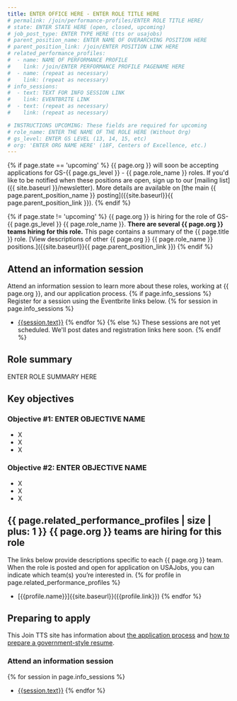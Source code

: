 ```yaml
---
title: ENTER OFFICE HERE - ENTER ROLE TITLE HERE 
# permalink: /join/performance-profiles/ENTER ROLE TITLE HERE/
# state: ENTER STATE HERE (open, closed, upcoming)
# job_post_type: ENTER TYPE HERE (tts or usajobs)
# parent_position_name: ENTER NAME OF OVERARCHING POSITION HERE
# parent_position_link: /join/ENTER POSITION LINK HERE
# related_performance_profiles:
#  - name: NAME OF PERFORMANCE PROFILE
#    link: /join/ENTER PERFORMANCE PROFILE PAGENAME HERE
#  - name: (repeat as necessary)
#    link: (repeat as necessary)
# info_sessions:
#  - text: TEXT FOR INFO SESSION LINK
#    link: EVENTBRITE LINK
#  - text: (repeat as necessary)
#    link: (repeat as necessary)

# INSTRUCTIONS UPCOMING: These fields are required for upcoming
# role_name: ENTER THE NAME OF THE ROLE HERE (Without Org)
# gs_level: ENTER GS LEVEL (13, 14, 15, etc)
# org: 'ENTER ORG NAME HERE' (18F, Centers of Excellence, etc.)
---
```

{% if page.state == 'upcoming' %}
{{ page.org }} will soon be accepting applications for GS-{{ page.gs_level }} - {{ page.role_name }} roles. If you'd like to be
  notified when these positions are open, sign up to our [mailing list]({{ site.baseurl }}/newsletter). More details are available on [the main {{ page.parent_position_name }} posting]({{site.baseurl}}{{ page.parent_position_link }}).
{% endif %}

{% if page.state != 'upcoming' %}
{{ page.org }} is hiring for the role of GS-{{ page.gs_level }} {{ page.role_name }}. **There are several {{ page.org }} teams hiring for this role.** This page contains a summary of the {{ page.title }} role. [View descriptions of other {{ page.org }} {{ page.role_name }} positions.]({{site.baseurl}}{{ page.parent_position_link }})
{% endif %}

## Attend an information session
Attend an information session to learn more about these roles, working at {{ page.org }}, and our application process. 
{% if page.info_sessions %}
Register for a session using the Eventbrite links below.
{% for session in page.info_sessions %}
- [{{session.text}}]({{session.link}})
{% endfor %}
{% else %}
These sessions are not yet scheduled. We'll post dates and registration links here soon.
{% endif %}

## Role summary

ENTER ROLE SUMMARY HERE

## Key objectives

### Objective #1: ENTER OBJECTIVE NAME
- X
- X
- X

### Objective #2: ENTER OBJECTIVE NAME
- X
- X
- X

## {{ page.related_performance_profiles | size | plus: 1 }} {{ page.org }} teams are hiring for this role

The links below provide descriptions specific to each {{ page.org }} team. When the role is posted and open for application on USAJobs, you can indicate which team(s) you’re interested in.
{% for profile in page.related_performance_profiles %}
  - [{{profile.name}}]{{site.baseurl}}({{profile.link}})
{% endfor %}

## Preparing to apply

This Join TTS site has information about [the application process](https://join.tts.gsa.gov/hiring-process/) and [how to prepare a government-style resume](https://join.tts.gsa.gov/resume/).

### Attend an information session

{% for session in page.info_sessions %}
- [{{session.text}}]({{session.link}})
{% endfor %}
